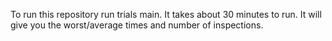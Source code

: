 To run this repository run trials main. It takes about 30 minutes to run. It will give you the worst/average times and number of inspections.